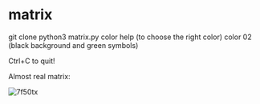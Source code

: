 # matrix

git clone 
python3 matrix.py
color help (to choose the right color)
color 02 (black background and green symbols)

Ctrl+C to quit!

Almost real matrix:

![7f50tx](https://user-images.githubusercontent.com/111082113/226332548-d37089f2-c9da-482e-b463-bf20b61d175b.gif)
